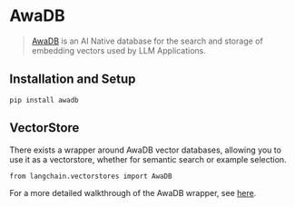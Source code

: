 AwaDB
=====

> [AwaDB](https://github.com/awa-ai/awadb) is an AI Native database for the search and storage of embedding vectors used by LLM Applications.

Installation and Setup[](#installation-and-setup "Direct link to Installation and Setup")
------------------------------------------------------------------------------------------

    pip install awadb

VectorStore[](#vectorstore "Direct link to VectorStore")
---------------------------------------------------------

There exists a wrapper around AwaDB vector databases, allowing you to use it as a vectorstore, whether for semantic search or example selection.

    from langchain.vectorstores import AwaDB

For a more detailed walkthrough of the AwaDB wrapper, see [here](/docs/integrations/vectorstores/awadb.html).